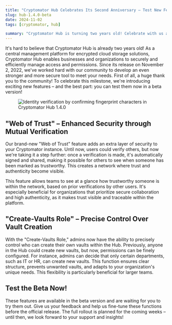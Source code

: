 ```yaml
---
title: "Cryptomator Hub Celebrates Its Second Anniversary – Test New Features in Beta Now!"
slug: hub-1.4.0-beta
date: 2024-11-02
tags: [cryptomator, hub]

summary: "Cryptomator Hub is turning two years old! Celebrate with us and test exciting new features in the beta version. Learn more about the new \"Web of Trust\" and the \"Create-Vaults Role\"."
---
```

It's hard to believe that Cryptomator Hub is already two years old! As a central management platform for encrypted cloud storage solutions, Cryptomator Hub enables businesses and organizations to securely and efficiently manage access and permissions. Since its release on November 2, 2022, we've worked hard with our community to develop an even stronger and more secure tool to meet your needs. First of all, a huge thank you to the community! To celebrate this milestone, we're introducing exciting new features – and the best part: you can test them now in a beta version!

<figure class="text-center">
  <img class="inline-block rounded-sm" src="/img/blog/hub-identity-verification.png" srcset="/img/blog/hub-identity-verification.png 1x, /img/blog/hub-identity-verification@2x.png 2x" alt="Identity verification by confirming fingerprint characters in Cryptomator Hub 1.4.0" />
</figure>

## "Web of Trust" – Enhanced Security through Mutual Verification

Our brand-new "Web of Trust" feature adds an extra layer of security to your Cryptomator instance. Until now, users could verify others, but now we're taking it a step further: once a verification is made, it's automatically signed and shared, making it possible for others to see when someone has been marked as trustworthy. This creates a network where trust and authenticity become visible.

This feature allows teams to see at a glance how trustworthy someone is within the network, based on prior verifications by other users. It's especially beneficial for organizations that prioritize secure collaboration and high authenticity, as it makes trust visible and traceable within the platform.

## "Create-Vaults Role" – Precise Control Over Vault Creation

With the "Create-Vaults Role," admins now have the ability to precisely control who can create their own vaults within the Hub. Previously, anyone in the Hub could create new vaults, but now, permissions can be finely configured. For instance, admins can decide that only certain departments, such as IT or HR, can create new vaults. This function ensures clear structure, prevents unwanted vaults, and adapts to your organization's unique needs. This flexibility is particularly beneficial for larger teams.

## Test the Beta Now!

These features are available in the beta version and are waiting for you to try them out. Give us your feedback and help us fine-tune these functions before the official release. The full rollout is planned for the coming weeks – until then, we look forward to your support and insights!

